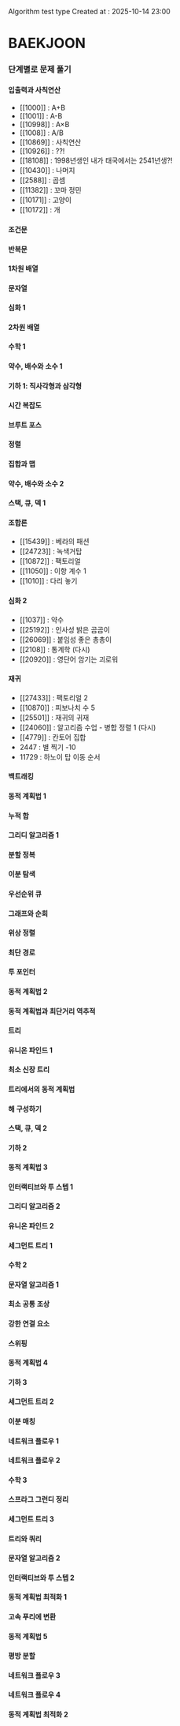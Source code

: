 Algorithm test type
Created at : 2025-10-14 23:00

# BAEKJOON
### 단계별로 문제 풀기
#### 입출력과 사칙연산
- [[1000]] : A+B
- [[1001]] : A-B
- [[10998]] : A×B
- [[1008]] : A/B
- [[10869]] : 사칙연산
- [[10926]] : ??!
- [[18108]] : 1998년생인 내가 태국에서는 2541년생?!
- [[10430]] : 나머지
- [[2588]] : 곱셈
- [[11382]] : 꼬마 정민
- [[10171]] : 고양이
- [[10172]] : 개
#### 조건문
#### 반복문
#### 1차원 배열
#### 문자열
#### 심화 1
#### 2차원 배열
#### 수학 1
#### 약수, 배수와 소수 1
#### 기하 1: 직사각형과 삼각형
#### 시간 복잡도
#### 브루트 포스
#### 정렬
#### 집합과 맵
#### 약수, 배수와 소수 2
#### 스택, 큐, 덱 1
#### 조합론
- [[15439]] : 베라의 패션
- [[24723]] : 녹색거탑
- [[10872]] : 팩토리얼
- [[11050]] : 이항 계수 1
- [[1010]] : 다리 놓기
#### 심화 2
- [[1037]] : 약수
- [[25192]] : 인사성 밝은 곰곰이
- [[26069]] : 붙임성 좋은 총총이
- [[2108]] : 통계학 (다시)
- [[20920]] : 영단어 암기는 괴로워
#### 재귀
- [[27433]] : 팩토리얼 2
- [[10870]] : 피보나치 수 5
- [[25501]] : 재귀의 귀재
- [[24060]] : 알고리즘 수업 - 병합 정렬 1 (다시)
- [[4779]] : 칸토어 집합
- 2447 : 별 찍기 -10
- 11729 : 하노이 탑 이동 순서
#### 백트래킹
#### 동적 계획법 1
#### 누적 합
#### 그리디 알고리즘 1
#### 분할 정복
#### 이분 탐색
#### 우선순위 큐
#### 그래프와 순회
#### 위상 정렬
#### 최단 경로
#### 투 포인터
#### 동적 계획법 2
#### 동적 계획법과 최단거리 역추적
#### 트리
#### 유니온 파인드 1
#### 최소 신장 트리
#### 트리에서의 동적 계획법
#### 해 구성하기
#### 스택, 큐, 덱 2
#### 기하 2
#### 동적 계획법 3
#### 인터랙티브와 투 스텝 1
#### 그리디 알고리즘 2
#### 유니온 파인드 2
#### 세그먼트 트리 1
#### 수학 2
#### 문자열 알고리즘 1
#### 최소 공통 조상
#### 강한 연결 요소
#### 스위핑
#### 동적 계획법 4
#### 기하 3
#### 세그먼트 트리 2
#### 이분 매칭
#### 네트워크 플로우 1
#### 네트워크 플로우 2
#### 수학 3
#### 스프라그 그런디 정리
#### 세그먼트 트리 3
#### 트리와 쿼리
#### 문자열 알고리즘 2
#### 인터랙티브와 투 스텝 2
#### 동적 계획법 최적화 1
#### 고속 푸리에 변환
#### 동적 계획법 5
#### 평방 분할
#### 네트워크 플로우 3
#### 네트워크 플로우 4
#### 동적 계획법 최적화 2 